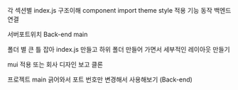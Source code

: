 각 섹션별 index.js 구조이해
component import
theme style 적용
기능 동작
백엔드 연결

서버포트위치 Back-end main

폴더 별 큰 틀 잡아 index.js 만들고 하위 폴더 만들어 가면서 세부적인 레이아웃 만들기

mui 적용 또는 회사 디자인 보고 클론

프로젝트 main 긁어와서 포트 번호만 변경해서 사용해보기 (Back-end)
